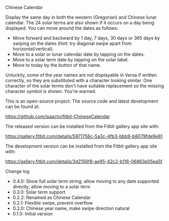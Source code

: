 Chinese Calendar

Display the same day in both the western (Gregorian) and Chinese lunar calendar.  The 24 solar terms are also shown if it occurs on a day being displayed.  You can move around the dates as follows:

  * Move forward and backward by 1 day, 7 days, 30 days or 365 days by
    swiping on the dates (hint: try diagonal swipe apart from
    horizontal/vertical).
  * Move to a solar or lunar calendar date by tapping on the dates.
  * Move to a solar term date by tapping on the solar label.
  * Move to today by the button of that name.

Unluckily, some of the year names are not displayable in Versa if written correctly, so they are substituted with a character looking similar.  One character of the solar terms don't have suitable replacement so the missing character symbol is shown.  You're warned.

This is an open-source project.  The source code and latest development can be found at:

  https://github.com/isaacto/fitbit-ChineseCalendar

The released version can be installed from the Fitbit gallery app site with:

  https://gallery.fitbit.com/details/5971756c-5a3c-4fb3-bbb9-b8079fde9e81

The development version can be installed from the Fitbit gallery app site with:

  https://gallery.fitbit.com/details/3d2156f8-ae95-42c2-b116-06863e05ea5f

Change log

  * 0.4.0: Show full solar term string; allow moving to any date supported directly; allow moving to a solar term
  * 0.3.0: Solar term support
  * 0.2.2: Renamed as Chinese Calendar
  * 0.2.1: Flexible swipe, prevent overflow
  * 0.2.0: Chinese year name, make swipe direction natural
  * 0.1.0: Initial version
